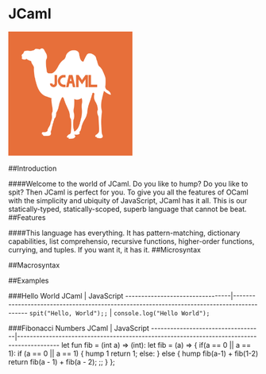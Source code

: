 # JCaml
<p><img src="jcaml.png" width="250" height="250"></p>

##Introduction

####Welcome to the world of JCaml. Do you like to hump? Do you like to spit? Then JCaml is perfect for you. To give you all the features of OCaml with the simplicity and ubiquity of JavaScript, JCaml has it all. This is our statically-typed, statically-scoped, superb language that cannot be beat.
##Features

####This language has everything. It has pattern-matching, dictionary capabilities, list comprehensio, recursive functions, higher-order functions, currying, and tuples. If you want it, it has it.
##Microsyntax

##Macrosyntax

##Examples


###Hello World
JCaml                            | JavaScript
---------------------------------|-------------------------------------------------------------------------------------------
`spit("Hello, World");;`         | `console.log("Hello World");`


###Fibonacci Numbers
JCaml                              | JavaScript
-----------------------------------|-------------------------------------------------------------------------------------------
let fun fib = (int a) => (int):
                                    let fib = (a) => {
    if(a == 0 || a == 1):             if (a == 0 || a == 1) {
        hump 1                            return 1;
    else:                             } else {
        hump fib(a-1) + fib(1-2)          return fib(a - 1) + fib(a - 2);
;;                                    }
                                    };
